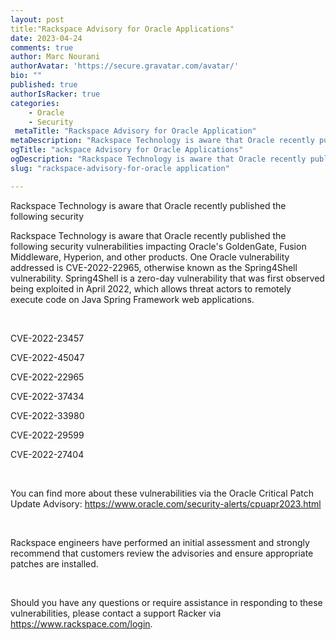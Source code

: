 ```yaml
---
layout: post
title:"Rackspace Advisory for Oracle Applications"
date: 2023-04-24
comments: true
author: Marc Nourani
authorAvatar: 'https://secure.gravatar.com/avatar/'
bio: ""
published: true
authorIsRacker: true
categories:
    - Oracle
    - Security
 metaTitle: "Rackspace Advisory for Oracle Application"
metaDescription: "Rackspace Technology is aware that Oracle recently published the following security vulnerabilities impacting Oracle's GoldenGate"
ogTitle: "ackspace Advisory for Oracle Applications"
ogDescription: "Rackspace Technology is aware that Oracle recently published the following security vulnerabilities impacting Oracle's GoldenGate."
slug: "rackspace-advisory-for-oracle application"

---
```

Rackspace Technology is aware that Oracle recently published the following security

<!--more-->

Rackspace Technology is aware that Oracle recently published the following security vulnerabilities impacting Oracle's GoldenGate, Fusion Middleware, Hyperion, and other products. One Oracle vulnerability addressed is CVE-2022-22965, otherwise known as the Spring4Shell vulnerability. Spring4Shell is a zero-day vulnerability that was first observed being exploited in April 2022,  which allows threat actors to remotely execute code on Java Spring Framework web applications.

 

CVE-2022-23457

CVE-2022-45047

CVE-2022-22965

CVE-2022-37434

CVE-2022-33980

CVE-2022-29599

CVE-2022-27404

 

You can find more about these vulnerabilities via the Oracle Critical Patch Update Advisory: https://www.oracle.com/security-alerts/cpuapr2023.html

 

Rackspace engineers have performed an initial assessment and strongly recommend that customers review the advisories and ensure appropriate patches are installed.

 

Should you have any questions or require assistance in responding to these vulnerabilities, please contact a support Racker via https://www.rackspace.com/login.

